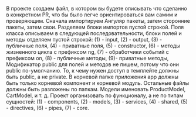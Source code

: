 В проекте создаем файл, в котором вы будете описывать что сделанно в конкретном PR, что бы было легче ориентироваться вам самим и проверяющим.
Сначала импортируем Ангуляр пакеты, затем сторонние пакеты, затем свои. Разделяем блоки импортов пустой строкой.
Поля класса описываем в следующей последовательности, блоки полей и методы отделяем пустой строкой:
(1) - input,
(2) - output,
(3) - публичные поля,
(4) - приватные поля,
(5) - constructor,
(6) - методы жизненного цикла с префиксом ng,
(7) - обработчики событий с префиксом on,
(8) - публичные методы,
(9)- приватные методы,
Модификатор public для полей и методов не пишем, потому что они public по-умолчанию.
То, к чему нужен доступ в темплейте должны быть public, а не private.
В корневой папке приложения app должны быть только корневой компонент и корневой модуль. Остальные файлы должны быть разложены по папкам.
Модели именовать ProductModel, CartModel, и т. д.
Проект организовать по функционалу, а не по типам cущностей:
(1) - components,
(2) - models,
(3) - services,
(4) - shared,
(5) - directives,
(6) - pipes,
(7) - core.
